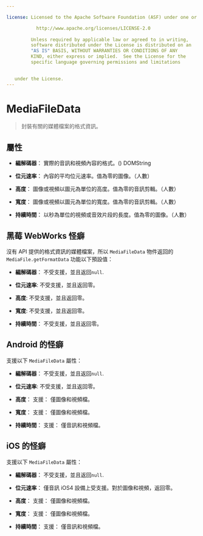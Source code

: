 ```yaml
---

license: Licensed to the Apache Software Foundation (ASF) under one or more contributor license agreements. See the NOTICE file distributed with this work for additional information regarding copyright ownership. The ASF licenses this file to you under the Apache License, Version 2.0 (the "License"); you may not use this file except in compliance with the License. You may obtain a copy of the License at

           http://www.apache.org/licenses/LICENSE-2.0
    
         Unless required by applicable law or agreed to in writing,
         software distributed under the License is distributed on an
         "AS IS" BASIS, WITHOUT WARRANTIES OR CONDITIONS OF ANY
         KIND, either express or implied.  See the License for the
         specific language governing permissions and limitations
    

   under the License.
---
```


# MediaFileData

> 封裝有關的媒體檔案的格式資訊。

## 屬性

*   **編解碼器**： 實際的音訊和視頻內容的格式。() DOMString

*   **位元速率**： 內容的平均位元速率。值為零的圖像。（人數）

*   **高度**： 圖像或視頻以圖元為單位的高度。值為零的音訊剪輯。（人數）

*   **寬度**： 圖像或視頻以圖元為單位的寬度。值為零的音訊剪輯。（人數）

*   **持續時間**： 以秒為單位的視頻或音效片段的長度。值為零的圖像。（人數）

## 黑莓 WebWorks 怪癖

沒有 API 提供的格式資訊的媒體檔案，所以 `MediaFileData` 物件返回的 `MediaFile.getFormatData` 功能以下預設值：

*   **編解碼器**： 不受支援，並且返回`null`.

*   **位元速率**: 不受支援，並且返回零。

*   **高度**: 不受支援，並且返回零。

*   **寬度**: 不受支援，並且返回零。

*   **持續時間**： 不受支援，並且返回零。

## Android 的怪癖

支援以下 `MediaFileData` 屬性：

*   **編解碼器**： 不受支援，並且返回`null`.

*   **位元速率**: 不受支援，並且返回零。

*   **高度**： 支援： 僅圖像和視頻檔。

*   **寬度**： 支援： 僅圖像和視頻檔。

*   **持續時間**： 支援： 僅音訊和視頻檔。

## iOS 的怪癖

支援以下 `MediaFileData` 屬性：

*   **編解碼器**： 不受支援，並且返回`null`.

*   **位元速率**： 僅音訊 iOS4 設備上受支援。對於圖像和視頻，返回零。

*   **高度**： 支援： 僅圖像和視頻檔。

*   **寬度**： 支援： 僅圖像和視頻檔。

*   **持續時間**： 支援： 僅音訊和視頻檔。